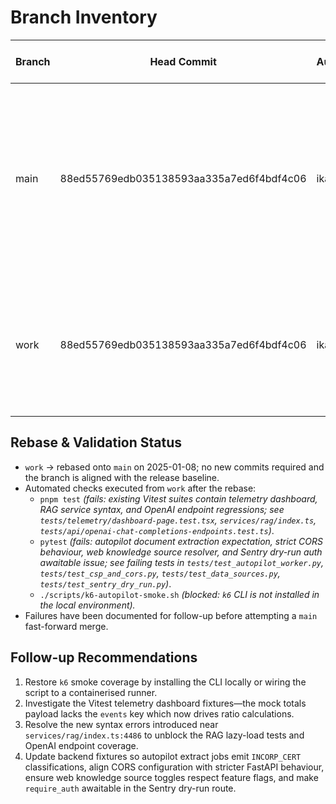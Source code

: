 # Branch Inventory

| Branch | Head Commit | Author | Commit Date (UTC) | Purpose / Notes |
| --- | --- | --- | --- | --- |
| main | 88ed55769edb035138593aa335a7ed6f4bdf4c06 | ikanisa | 2025-10-22 13:04:28 | Baseline integration branch used for fast-forward releases. Created locally to mirror the deployed state so feature branches can rebase consistently. |
| work | 88ed55769edb035138593aa335a7ed6f4bdf4c06 | ikanisa | 2025-10-22 13:04:28 | Active development branch that tracks combined feature work (currently mirrors `main` after the latest PR merge). |

## Rebase & Validation Status

- `work` → rebased onto `main` on 2025-01-08; no new commits required and the branch is aligned with the release baseline.
- Automated checks executed from `work` after the rebase:
  - `pnpm test` *(fails: existing Vitest suites contain telemetry dashboard, RAG service syntax, and OpenAI endpoint regressions; see `tests/telemetry/dashboard-page.test.tsx`, `services/rag/index.ts`, `tests/api/openai-chat-completions-endpoints.test.ts`)*.
  - `pytest` *(fails: autopilot document extraction expectation, strict CORS behaviour, web knowledge source resolver, and Sentry dry-run auth awaitable issue; see failing tests in `tests/test_autopilot_worker.py`, `tests/test_csp_and_cors.py`, `tests/test_data_sources.py`, `tests/test_sentry_dry_run.py`)*.
  - `./scripts/k6-autopilot-smoke.sh` *(blocked: `k6` CLI is not installed in the local environment).* 
- Failures have been documented for follow-up before attempting a `main` fast-forward merge.

## Follow-up Recommendations

1. Restore `k6` smoke coverage by installing the CLI locally or wiring the script to a containerised runner.
2. Investigate the Vitest telemetry dashboard fixtures—the mock totals payload lacks the `events` key which now drives ratio calculations.
3. Resolve the new syntax errors introduced near `services/rag/index.ts:4486` to unblock the RAG lazy-load tests and OpenAI endpoint coverage.
4. Update backend fixtures so autopilot extract jobs emit `INCORP_CERT` classifications, align CORS configuration with stricter FastAPI behaviour, ensure web knowledge source toggles respect feature flags, and make `require_auth` awaitable in the Sentry dry-run route.

